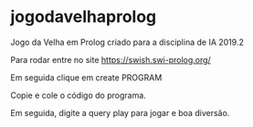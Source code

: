 # jogodavelhaprolog
Jogo da Velha em Prolog criado para a disciplina de IA 2019.2

Para rodar entre no site https://swish.swi-prolog.org/

Em seguida clique em create PROGRAM

Copie e cole o código do programa.

Em seguida, digite a query play para jogar e boa diversão.
